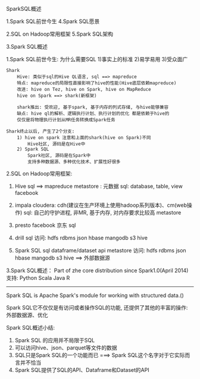 SparkSQL概述

1.Spark SQL前世今生                     4.Spark SQL愿景 

2.SQL on Hadoop常用框架                 5.Spark SQL架构

3.Spark SQL概述


1.Spark SQL前世今生: 
	为什么需要SQL
		1)事实上的标准
		2)易学易用
		3)受众面广

	Shark
		Hive: 类似于sql的Hive QL语言, sql ==> mapreduce
		特点: mapreduce的局限性直接影响了hive的性能(Hive底层依赖mapreduce)
		改进: hive on Tez, hive on Spark, hive on MapReduce
		hive on Spark ==> shark(新框架) 

		shark推出: 受欢迎, 基于spark, 基于内存的列式存储, 与hive能够兼容
		缺点: hive ql的解析、逻辑执行计划、执行计划的优化 都是依赖于hive的
		仅仅是将物理执行计划从MR任务转换成Spark任务

	Shark终止以后, 产生了2个分支:
		1) hive on spark 注意和上面的shark(hive on Spark)不同
			Hive社区, 源码是在Hive中
		2) Spark SQL
			Spark社区, 源码是在Spark中
			支持多种数据源、多种优化技术、扩展性好很多


2.SQL on Hadoop常用框架: 
1) Hive
	sql ==> mapreduce
	metastore  :  元数据
	sql: database, table, view
	facebook

2) impala
	cloudera: cdh(建议在生产环境上使用hadoop系列版本)、cm(web操作)
	sql: 自己的守护进程, 非MR, 基于内存, 对内存要求比较高
	metastore

3) presto
	facebook
	京东
	sql

4) drill
	sql
	访问: hdfs	rdbms	json	hbase	mangodb	  s3	hive

5) Spark SQL
	sql
	dataframe/dataset  api
	metastore
	访问: hdfs	rdbms	json	hbase	mangodb	  s3	hive  ==> 外部数据源



3.Spark SQL概述：
Part of zhe core distribution since Spark1.0(April 2014)
支持: Python Scala Java R

******
Spark SQL is Apache Spark's module for working with structured data.()

Spark SQL它不仅仅是有访问或者操作SQL的功能, 还提供了其他的丰富的操作: 外部数据源、优化

Spark SQL概述小结: 
1) Spark SQL 的应用并不局限于SQL
2) 可以访问hive、json、parquet等文件的数据
3) SQL只是Spark SQL的一个功能而已
===> Spark SQL这个名字对于它实际而言并不恰当
4) Spark SQL提供了SQL的API、Dataframe和Dataset的API






